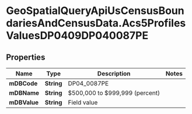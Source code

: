 # GeoSpatialQueryApiUsCensusBoundariesAndCensusData.Acs5ProfilesValuesDP0409DP040087PE

## Properties

Name | Type | Description | Notes
------------ | ------------- | ------------- | -------------
**mDBCode** | **String** | DP04_0087PE | 
**mDBName** | **String** | $500,000 to $999,999 (percent) | 
**mDBValue** | **String** | Field value | 



